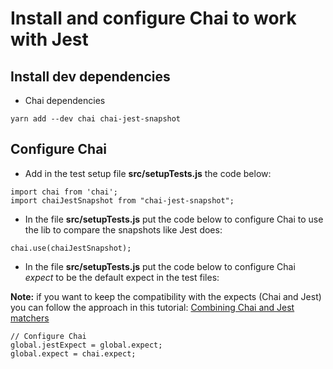 # Install and configure Chai to work with Jest

## Install dev dependencies

- Chai dependencies

```
yarn add --dev chai chai-jest-snapshot
```

## Configure Chai

- Add in the test setup file **src/setupTests.js** the code below:

```
import chai from 'chai';
import chaiJestSnapshot from "chai-jest-snapshot";
```

- In the file **src/setupTests.js** put the code below to configure Chai to use the lib to compare the snapshots like Jest does:

```
chai.use(chaiJestSnapshot);
```

- In the file **src/setupTests.js** put the code below to configure Chai _expect_ to be the default expect in the test files:

**Note:** if you want to keep the compatibility with the expects (Chai and Jest) you can follow the approach in this tutorial: [Combining Chai and Jest matchers](https://medium.com/@RubenOostinga/combining-chai-and-jest-matchers-d12d1ffd0303)

```
// Configure Chai
global.jestExpect = global.expect;
global.expect = chai.expect;
```
